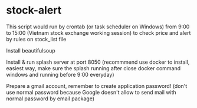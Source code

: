 # stock-alert

This script would run by crontab (or task scheduler on Windows) from 9:00 to 15:00 (Vietnam stock exchange working session) to check price and alert by rules on stock_list file

Install beautifulsoup

Install & run splash server at port 8050 (recommmend use docker to install, easiest way, make sure the splash running after close docker command windows and running before 9:00 everyday)

Prepare a gmail account, remember to create application password! (don't use normal password because Google doesn't allow to send mail with normal password by email package)
